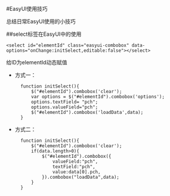 #EasyUI使用技巧
    
总结日常EasyUI使用的小技巧

##select标签在EasyUI中的使用

    <select id="elementId" class="easyui-combobox" data-options="onChange:initSelect,editable:false"></select>

给ID为elementId动态赋值

* 方式一：

        function initSelect(){
            $("#elementId").combobox('clear');
            var options = $("#elementId").combobox('options');
            options.textField= "pch";
            options.valueField="pch";
            $("#elementId").combobox('loadData',data);
        }

* 方式二：

        function initSelect(){
            $("#elementId").combobox('clear');		 
            if(data.length>0){
                $("#elementId").combobox({
                    valueField:"pch",
                    textField:"pch",
                    value:data[0].pch,
                }).combobox("loadData",data);
            }
        }
        